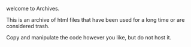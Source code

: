 welcome to Archives.

This is an archive of html files that have been used for a long time or are considered trash.

Copy and manipulate the code however you like, but do not host it.

